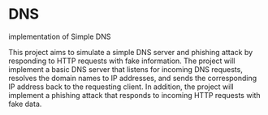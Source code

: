 # DNS
implementation of Simple DNS

This project aims to simulate a simple DNS server and phishing attack by responding to HTTP requests with fake information. The project will implement a basic DNS server that listens for incoming DNS requests, resolves the domain names to IP addresses, and sends the corresponding IP address back to the requesting client. In addition, the project will implement a phishing attack that responds to incoming HTTP requests with fake data.
